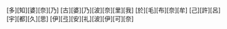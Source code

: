 [多][知][婆][奈][乃] [古][婆][乃][波][奈][里][我] [於][毛][布][奈][牟] [己][許][呂][宇][都][久][思] [伊][弖][安][礼][波][伊][可][奈]
